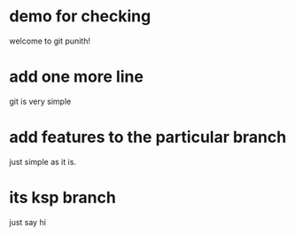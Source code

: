 # demo for checking

welcome to git punith!

# add one more line

git is very simple

# add features to the particular branch

just simple as it is.

# its ksp branch

just say hi
